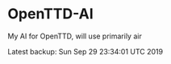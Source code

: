 # OpenTTD-AI
My AI for OpenTTD, will use primarily air

Latest backup: Sun Sep 29 23:34:01 UTC 2019
